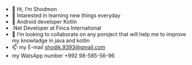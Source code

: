 - 👋 Hi, I’m Shodmon 
- 👀 Intarested in learning new things everyday
- 🌱 Android developer Kotlin
- .Net Developer at Finca International
- 💞️ I’m looking to collaborate on any poroject that will help me to improve my knowladge in java and kotlin 
- 📫 my E-mail shodik.9393@gmail.com 
- my WatsApp number +992 98-585-56-96

<!---
Shodmon93/Shodmon93 is a ✨ special ✨ repository because its `README.md` (this file) appears on your GitHub profile.
You can click the Preview link to take a look at your changes.
--->

